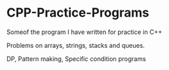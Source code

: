 # CPP-Practice-Programs
Someof  the program I have written for practice in C++

Problems on arrays, strings, stacks and queues.

DP, Pattern making, Specific condition programs
